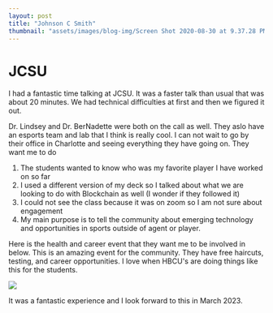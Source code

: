 ```yaml
---
layout: post
title: "Johnson C Smith"
thumbnail: "assets/images/blog-img/Screen Shot 2020-08-30 at 9.37.28 PM.webp"
---
```


# JCSU

I had a fantastic time talking at JCSU. It was a faster talk than usual that was about 20 minutes. We had technical difficulties at first and then we figured it out.

Dr. Lindsey and Dr. BerNadette were both on the call as well. They aslo have an esports team and lab that I think is really cool. I can not wait to go by their office in Charlotte
and seeing everything they have going on. They want me to do

1. The students wanted to know who was my favorite player I have worked on so far
2. I used a different version of my deck so I talked about what we are looking to do with Blockchain as well (I wonder if they followed it)
3. I could not see the class because it was on zoom so I am not sure about engagement
4. My main purpose is to tell the community about emerging technology and opportunities in sports outside of agent or player.

Here is the health and career event that they want me to be involved in below. This is an amazing event for the community. They have free haircuts, testing, and career opportunities. I love when HBCU's are doing things like this for the students.

![]({{site.url}}{{site.baseurl}}/assets/images/blog-img/JCSU.webp?raw=true)

It was a fantastic experience and I look forward to this in March 2023.

